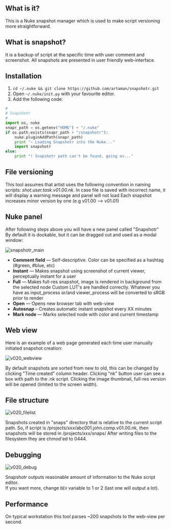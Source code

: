 ## What is it?
This is a Nuke snapshot manager which is used to make script versioning more straightforward.

## What is snapshot?
It is a backup of script at the specific time with user comment and screenshot.
All snapshots are presented in user friendly web-interface.

## Installation
1. `cd ~/.nuke && git clone https://github.com/artaman/snapshotr.git`
2. Open `~/.nuke/init.py` with your favourite editor.
3. Add the following code:

```python
#
# Snapshotr
#
import os, nuke
snapr_path = os.getenv("HOME") + "/.nuke"
if os.path.exists(snapr_path + "/snapshotr"):
    nuke.pluginAddPath(snapr_path)
    print "~ Loading Snapshotr into the Nuke..."
    import snapshotr
else:
    print "! Snapshotr path can't be found, going on..."
```

## File versioning
This tool assumes that artist uses the following convention in naming scripts: *shot.user.task.v01.00.nk*.
In case file is saved with incorrect name, it will display a warning message and panel will not load
Each snapshot increases minor version by one (e.g v01.00 --> v01.01)

## Nuke panel
After following steps above you will have a new panel called "Snapshotr"  
By default it is dockable, but it can be dragged out and used as a modal window:

![snapshotr_main](https://cloud.githubusercontent.com/assets/300146/5570169/83b73a34-8fb8-11e4-8f45-42d25097a31b.png)
* __Comment field__ — Self-descriptive. Color can be specified as a hashtag (#green, #blue, etc)
* __Instant__ — Makes snapshot using screenshot of current viewer, perceptually instant for a user
* __Full__ — Makes full-res snapshot, image is rendered in background from the selected node
Custom LUT's are handled correctly. Whatever you have as input\_process or/and viewer_process
will be converted to sRGB prior to render
* __Open__ — Opens new browser tab with web-view
* __Autosnap__ – Creates automatic instant snapshot every XX minutes
* __Mark node__ — Marks selected node with color and current timestamp

## Web view
Here is an example of a web page generated each time user manually initiated snapshot creation:

![v020_webview](https://cloud.githubusercontent.com/assets/300146/7670598/dbf51c0c-fcdc-11e4-9b2d-af5d08e9703c.png)

By default snapshots are sorted from new to old, this can be changed by clicking "Time created" column header.
Clicking "nk" button user can see a box with path to the .nk script. Clicking the image thumbnail, full-res version will be opened (limited to the screen width).

## File structure
![v020_filelist](https://cloud.githubusercontent.com/assets/300146/7670600/30f23a6e-fcdd-11e4-870e-fcff797d8232.png)

Snapshots created in "snaps" directory that is relative to the current script path.
So, if script is /projects/xxx/abc001.john.comp.v01.00.nk, then snapshots will be stored in /projects/xxx/snaps/
After writing files to the filesystem they are chmod'ed to 0444.

## Debugging
![v020_debug](https://cloud.githubusercontent.com/assets/300146/7670615/bd4a68e2-fcdd-11e4-940d-21498f9686ab.png)

Snapshotr outputs reasonable amount of information to the Nuke script editor.  
If you want more, change ```DEV``` variable to 1 or 2 (last one will output a lot).

## Performance
On typical workstation this tool parses ~200 snapshots to the web-view per second.
